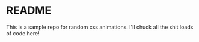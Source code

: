 # README
This is a sample repo for random css animations. I'll chuck all the shit loads of code here!
